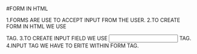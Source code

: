 #FORM IN HTML

1.FORMS ARE USE TO ACCEPT INPUT FROM THE USER.
2.TO CREATE FORM IN HTML WE USE <FORM></FORM> TAG.
3.TO CREATE INPUT FIELD WE USE <INPUT> TAG.
4.INPUT TAG WE HAVE TO ERITE WITHIN FORM TAG.


